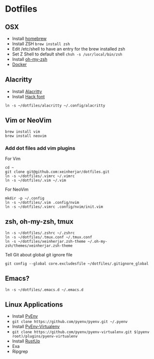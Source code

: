 # Dotfiles

## OSX
-  Install [homebrew](http://brew.sh/)
-  Install ZSH `brew install zsh`
-  Edit /etc/shell to have an entry for the brew installed zsh
-  Set Z Shell to default shell `chsh -s /usr/local/bin/zsh`
-  Install [oh-my-zsh](http://ohmyz.sh/)
-  [Docker](https://download.docker.com/mac/stable/Docker.dmg)


## Alacritty
-  Install [Alacritty](https://github.com/jwilm/alacritty)
-  Install [Hack font](https://github.com/source-foundry/Hack)
```
ln -s ~/dotfiles/alacritty ~/.config/alacritty
```

## Vim or NeoVim
```
brew install vim
brew install neovim
```

### Add dot files add vim plugins
For Vim
```
cd ~
git clone git@github.com:xeinherjar/dotfiles.git
ln -s ~/dotfiles/.vimrc ~/.vimrc
ln -s ~/dotfiles/.vim ~/.vim
```

For NeoVim
```
mkdir -p ~/.config
ln -s ~/dotfiles/.vim .config/nvim
ln -s ~/dotfiles/.vimrc .config/nvim/init.vim
```

## zsh, oh-my-zsh, tmux
```
ln -s ~/dotfiles/.zshrc ~/.zshrc
ln -s ~/dotfiles/.tmux.conf ~/.tmux.conf
ln -s ~/dotfiles/xeinherjar.zsh-theme ~/.oh-my-zsh/themes/xeinherjar.zsh-theme
```

Tell Git about global git ignore file
```
git config --global core.excludesfile ~/dotfiles/.gitignore_global
```

## Emacs?
```
ln -s ~/dotfiles/.emacs.d ~/.emacs.d
```

## Linux Applications
-  Install [PyEnv](https://github.com/pyenv/pyenv#installation)
  -  `git clone https://github.com/pyenv/pyenv.git ~/.pyenv`
-  Install [PyEnv-Virtualenv](https://github.com/pyenv/pyenv-virtualenv)
  -  `git clone https://github.com/pyenv/pyenv-virtualenv.git $(pyenv root)/plugins/pyenv-virtualenv`
-  Install [RustUp](https://rustup.rs/)
-  Exa
-  Ripgrep
